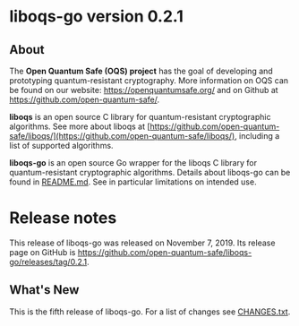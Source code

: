 liboqs-go version 0.2.1
=======================

About
-----

The **Open Quantum Safe (OQS) project** has the goal of developing and prototyping quantum-resistant cryptography.  More information on OQS can be found on our website: https://openquantumsafe.org/ and on Github at https://github.com/open-quantum-safe/.

**liboqs** is an open source C library for quantum-resistant cryptographic algorithms.  See more about liboqs at [https://github.com/open-quantum-safe/liboqs/](https://github.com/open-quantum-safe/liboqs/), including a list of supported algorithms.

**liboqs-go** is an open source Go wrapper for the liboqs C library for quantum-resistant cryptographic algorithms.  Details about liboqs-go can be found in [README.md](https://github.com/open-quantum-safe/liboqs-go/blob/master/README.md).  See in particular limitations on intended use.

Release notes
=============

This release of liboqs-go was released on November 7, 2019. Its release page on GitHub is https://github.com/open-quantum-safe/liboqs-go/releases/tag/0.2.1.

What's New
----------

This is the fifth release of liboqs-go. For a list of changes see [CHANGES.txt](https://github.com/open-quantum-safe/liboqs-go/blob/master/CHANGES.txt).
